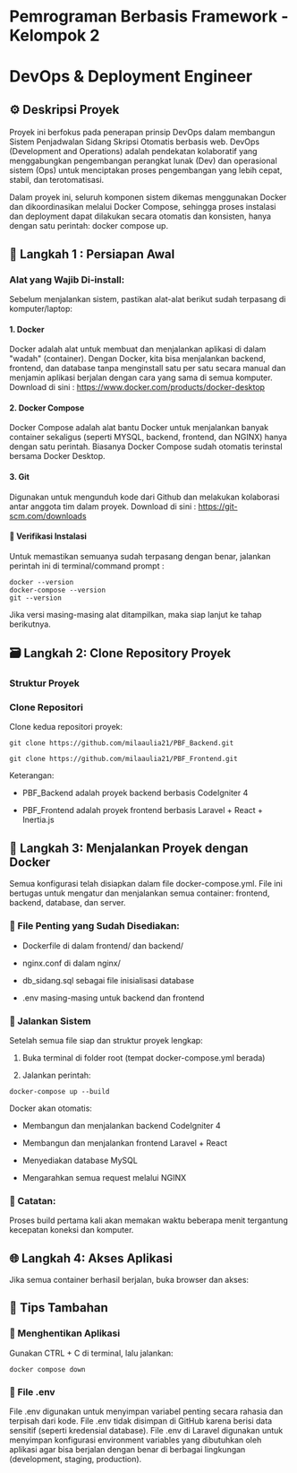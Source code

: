 # Pemrograman Berbasis Framework - Kelompok 2
# DevOps & Deployment Engineer

## ⚙️ Deskripsi Proyek

#### 
Proyek ini berfokus pada penerapan prinsip DevOps dalam membangun Sistem Penjadwalan Sidang Skripsi Otomatis berbasis web. DevOps (Development and Operations) adalah pendekatan kolaboratif yang menggabungkan pengembangan perangkat lunak (Dev) dan operasional sistem (Ops) untuk menciptakan proses pengembangan yang lebih cepat, stabil, dan terotomatisasi.

Dalam proyek ini, seluruh komponen sistem dikemas menggunakan Docker dan dikoordinasikan melalui Docker Compose, sehingga proses instalasi dan deployment dapat dilakukan secara otomatis dan konsisten, hanya dengan satu perintah: docker compose up.

## 🔧 Langkah 1 : Persiapan Awal

### Alat yang Wajib Di-install:
Sebelum menjalankan sistem, pastikan alat-alat berikut sudah terpasang di komputer/laptop:

#### 1. Docker
Docker adalah alat untuk membuat dan menjalankan aplikasi di dalam "wadah" (container). Dengan Docker, kita bisa menjalankan backend, frontend, dan database tanpa menginstall satu per satu secara manual dan menjamin aplikasi berjalan dengan cara yang sama di semua komputer.
Download di sini : https://www.docker.com/products/docker-desktop

#### 2. Docker Compose
Docker Compose adalah alat bantu Docker untuk menjalankan banyak container sekaligus (seperti MYSQL, backend, frontend, dan NGINX) hanya dengan satu perintah. Biasanya Docker Compose sudah otomatis terinstal bersama Docker Desktop.

#### 3. Git 
Digunakan untuk mengunduh kode dari Github dan melakukan kolaborasi antar anggota tim dalam proyek. 
Download di sini : https://git-scm.com/downloads

#### 🧪 Verifikasi Instalasi
Untuk memastikan semuanya sudah terpasang dengan benar, jalankan perintah ini di terminal/command prompt :
```
docker --version
docker-compose --version
git --version
```
Jika versi masing-masing alat ditampilkan, maka siap lanjut ke tahap berikutnya. 

## 🗃️ Langkah 2: Clone Repository Proyek


### Struktur Proyek
### Clone Repositori
Clone kedua repositori proyek:
```
git clone https://github.com/milaaulia21/PBF_Backend.git
```
```
git clone https://github.com/milaaulia21/PBF_Frontend.git
```
Keterangan:

- PBF_Backend adalah proyek backend berbasis CodeIgniter 4

- PBF_Frontend adalah proyek frontend berbasis Laravel + React + Inertia.js
  
## 🐳 Langkah 3: Menjalankan Proyek dengan Docker

Semua konfigurasi telah disiapkan dalam file docker-compose.yml. File ini bertugas untuk mengatur dan menjalankan semua container: frontend, backend, database, dan server.

### 📁 File Penting yang Sudah Disediakan:
- Dockerfile di dalam frontend/ dan backend/

- nginx.conf di dalam nginx/

- db_sidang.sql sebagai file inisialisasi database

- .env masing-masing untuk backend dan frontend 

### 🚀 Jalankan Sistem

Setelah semua file siap dan struktur proyek lengkap:

1. Buka terminal di folder root (tempat docker-compose.yml berada)

2. Jalankan perintah:
```
docker-compose up --build
```
Docker akan otomatis:

- Membangun dan menjalankan backend CodeIgniter 4

- Membangun dan menjalankan frontend Laravel + React

- Menyediakan database MySQL

- Mengarahkan semua request melalui NGINX

### 📝 Catatan:
Proses build pertama kali akan memakan waktu beberapa menit tergantung kecepatan koneksi dan komputer.

## 🌐 Langkah 4: Akses Aplikasi

Jika semua container berhasil berjalan, buka browser dan akses:

## 📌 Tips Tambahan

### 🔄 Menghentikan Aplikasi

Gunakan CTRL + C di terminal, lalu jalankan:
```
docker compose down
```

### 💾 File .env
File .env digunakan untuk menyimpan variabel penting secara rahasia dan terpisah dari kode. File .env tidak disimpan di GitHub karena berisi data sensitif (seperti kredensial database). File .env di Laravel digunakan untuk menyimpan konfigurasi environment variables yang dibutuhkan oleh aplikasi agar bisa berjalan dengan benar di berbagai lingkungan (development, staging, production).
